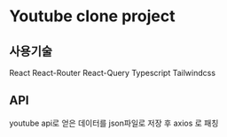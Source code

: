# Youtube clone project

## 사용기술

React
React-Router
React-Query
Typescript
Tailwindcss

## API

youtube api로 얻은 데이터를 json파일로 저장 후 axios 로 패칭
